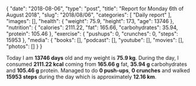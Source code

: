 {
    "date": "2018-08-06",
    "type": "post",
    "title": "Report for Monday 6th of August 2018",
    "slug": "2018\/08\/06",
    "categories": [
        "Daily report"
    ],
    "images": [],
    "health": {
        "weight": 75.9,
        "height": 173,
        "age": 13746
    },
    "nutrition": {
        "calories": 2111.22,
        "fat": 165.66,
        "carbohydrates": 35.94,
        "protein": 105.46
    },
    "exercise": {
        "pushups": 0,
        "crunches": 0,
        "steps": 15953
    },
    "media": {
        "books": [],
        "podcast": [],
        "youtube": [],
        "movies": [],
        "photos": []
    }
}

Today I am <strong>13746 days</strong> old and my weight is <strong>75.9 kg</strong>. During the day, I consumed <strong>2111.22 kcal</strong> coming from <strong>165.66 g</strong> fat, <strong>35.94 g</strong> carbohydrates and <strong>105.46 g</strong> protein. Managed to do <strong>0 push-ups</strong>, <strong>0 crunches</strong> and walked <strong>15953 steps</strong> during the day which is approximately <strong>12.16 km</strong>.